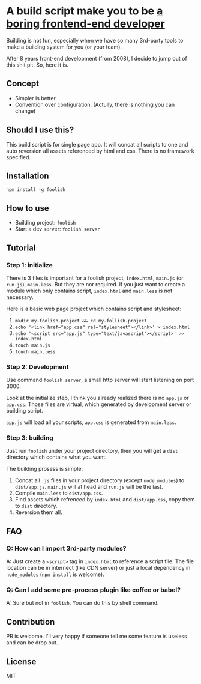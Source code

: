 # A build script make you to be [a boring frontend-end developer]

Building is not fun, especially when we have so many 3rd-party tools to make a building system for you (or your team).

After 8 years front-end development (from 2008), I decide to jump out of this shit pit. So, here it is.

## Concept

* Simpler is better.
* Convention over configuration. (Actully, there is nothing you can change)

## Should I use this?

This build script is for single page app. It will concat all scripts to one and auto reversion all assets referenced by html and css. There is no framework specified.

## Installation

`npm install -g foolish`

## How to use

* Building project: `foolish`
* Start a dev server: `foolish server`

## Tutorial

### Step 1: initialize

There is 3 files is important for a foolish project, `index.html`, `main.js` (or `run.js`), `main.less`. But they are nor required. If you just want to create a module which only contains script, `index.html` and `main.less` is not necessary.

Here is a basic web page project which contains script and stylesheet:

1. `mkdir my-foolish-project && cd my-follish-project`
2. `echo '<link href="app.css" rel="stylesheet"></link>' > index.html`
3. `echo '<script src="app.js" type="text/javascript"></script>' >> index.html`
4. `touch main.js`
5. `touch main.less`

### Step 2: Development

Use command `foolish server`, a small http server will start listening on port 3000.

Look at the initialize step, I think you already realized there is no `app.js` or `app.css`. Those files are virtual, which generated by development server or building script.

`app.js` will load all your scripts, `app.css` is generated from `main.less`.


### Step 3: building

Just run `foolish` under your project directory, then you will get a `dist` directory which contains what you want.

The building prosess is simple:
1. Concat all `.js` files in your project directory (except `node_modules`) to `dist/app.js`. `main.js` will at head and `run.js` will be the last.
2. Compile `main.less` to `dist/app.css`.
3. Find assets which refrenced by `index.html` and `dist/app.css`, copy them to `dist` directory.
4. Reversion them all.

## FAQ

### Q: How can I import 3rd-party modules?
A: Just create a `<script>` tag in `index.html` to reference a script file. The file location can be in internect (like CDN server) or just a local dependency in `node_modules` (`npm install` is welcome).

### Q: Can I add some pre-process plugin like coffee or babel?
A: Sure but not in `foolish`. You can do this by shell command. 

## Contribution

PR is welcome. I'll very happy if someone tell me some feature is useless and can be drop out.

## License

MIT

[a boring frontend-end developer]:http://thebfed.com

